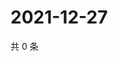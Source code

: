 # 2021-12-27

共 0 条

<!-- BEGIN WEIBO -->
<!-- 最后更新时间 Mon Dec 27 2021 19:12:15 GMT+0800 (China Standard Time) -->

<!-- END WEIBO -->
